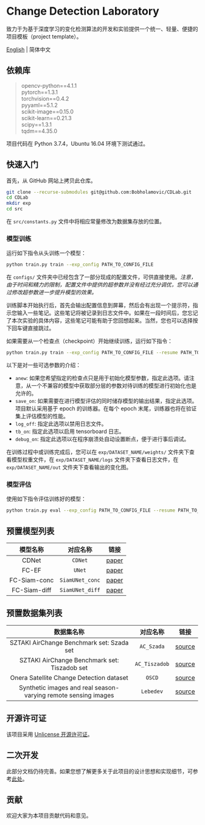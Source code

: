 # Change Detection Laboratory

致力于为基于深度学习的变化检测算法的开发和实验提供一个统一、轻量、便捷的项目模板（project template）。

[English](/README.md) | 简体中文

## 依赖库

> opencv-python==4.1.1  
  pytorch==1.3.1  
  torchvision==0.4.2  
  pyyaml==5.1.2  
  scikit-image==0.15.0  
  scikit-learn==0.21.3  
  scipy==1.3.1  
  tqdm==4.35.0

项目代码在 Python 3.7.4，Ubuntu 16.04 环境下测试通过。

## 快速入门

首先，从 GitHub 网站上拷贝此仓库。

```bash
git clone --recurse-submodules git@github.com:Bobholamovic/CDLab.git
cd CDLab
mkdir exp
cd src
```

在 `src/constants.py` 文件中将相应常量修改为数据集存放的位置。

### 模型训练

运行如下指令从头训练一个模型：

```bash
python train.py train --exp_config PATH_TO_CONFIG_FILE
```

在 `configs/` 文件夹中已经包含了一部分现成的配置文件，可供直接使用。*注意，由于时间和精力的限制，配置文件中提供的超参数并没有经过充分调优，您可以通过修改超参数进一步提升模型的效果。*

训练脚本开始执行后，首先会输出配置信息到屏幕，然后会有出现一个提示符，指示您输入一些笔记。这些笔记将被记录到日志文件中。如果在一段时间后，您忘记了本次实验的具体内容，这些笔记可能有助于您回想起来。当然，您也可以选择按下回车键直接跳过。

如果需要从一个检查点（checkpoint）开始继续训练，运行如下指令：

```bash
python train.py train --exp_config PATH_TO_CONFIG_FILE --resume PATH_TO_CHECKPOINT
```

以下是对一些可选参数的介绍：

- `anew`: 如果您希望指定的检查点只是用于初始化模型参数，指定此选项。请注意，从一个不兼容的模型中获取部分层的参数对待训练的模型进行初始化也是允许的。
- `save_on`: 如果需要在进行模型评估的同时储存模型的输出结果，指定此选项。项目默认采用基于 epoch 的训练器。在每个 epoch 末尾，训练器也将在验证集上评估模型的性能。
- `log_off`: 指定此选项以禁用日志文件。
- `tb_on`: 指定此选项以启用 tensorboard 日志。
- `debug_on`: 指定此选项以在程序崩溃处自动设置断点，便于进行事后调试。

在训练过程中或训练完成后，您可以在 `exp/DATASET_NAME/weights/` 文件夹下查看模型权重文件，在 `exp/DATASET_NAME/logs` 文件夹下查看日志文件，在 `exp/DATASET_NAME/out` 文件夹下查看输出的变化图。

### 模型评估

使用如下指令评估训练好的模型：

```bash
python train.py eval --exp_config PATH_TO_CONFIG_FILE --resume PATH_TO_CHECKPOINT --save_on
```

## 预置模型列表

模型名称 | 对应名称 | 链接
:-:|:-:|:-:
CDNet | `CDNet` | [paper](https://doi.org/10.1007/s10514-018-9734-5)
FC-EF | `UNet` | [paper](https://ieeexplore.ieee.org/abstract/document/8451652)
FC-Siam-conc | `SiamUNet_conc` | [paper](https://ieeexplore.ieee.org/abstract/document/8451652)
FC-Siam-diff | `SiamUNet_diff` | [paper](https://ieeexplore.ieee.org/abstract/document/8451652)

## 预置数据集列表

数据集名称 | 对应名称 | 链接
:-:|:-:|:-:
SZTAKI AirChange Benchmark set: Szada set | `AC_Szada` | [source](http://web.eee.sztaki.hu/remotesensing/airchange_benchmark.html)
SZTAKI AirChange Benchmark set: Tiszadob set | `AC_Tiszadob` | [source](http://web.eee.sztaki.hu/remotesensing/airchange_benchmark.html)
Onera Satellite Change Detection dataset | `OSCD` | [source](https://rcdaudt.github.io/oscd/)
Synthetic images and real season-varying remote sensing images | `Lebedev` | [source](https://drive.google.com/file/d/1GX656JqqOyBi_Ef0w65kDGVto-nHrNs9)

## 开源许可证

该项目采用 [Unlicense 开源许可证](/LICENSE)。

## 二次开发

此部分文档仍待完善。如果您想了解更多关于此项目的设计思想和实现细节，可参考[此处](https://github.com/Bobholamovic/DuduLearnsToCode-Template/blob/main/take_a_look_if_you_want.md)。

## 贡献

欢迎大家为本项目贡献代码和意见。